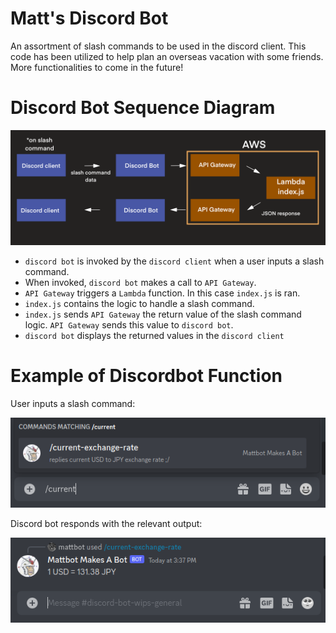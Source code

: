 # Matt's Discord Bot
An assortment of slash commands to be used in the discord client. This code has been utilized to help plan an overseas vacation with some friends. More functionalities to come in the future!

# Discord Bot Sequence Diagram
![alt text](https://raw.githubusercontent.com/neato0079/Matts-Discord-Bot/cab03f57b995753384ce7fb2a5389c33c92cb218/img/Discord-bot-flowchart.png)

- `discord bot` is invoked by the `discord client` when a user inputs a slash command.
- When invoked, `discord bot` makes a call to `API Gateway`.
- `API Gateway` triggers a `Lambda` function. In this case `index.js` is ran.
- `index.js` contains the logic to handle a slash command. 
- `index.js` sends `API Gateway` the return value of the slash command logic. `API Gateway` sends this value to `discord bot`.
- `discord bot` displays the returned values in the `discord client`


# Example of Discordbot Function
User inputs a slash command:

![alt text](https://raw.githubusercontent.com/neato0079/Matts-Discord-Bot/5ad85bafcaea2caff47065a936c1cb7fb53bbba7/img/example1.png)

Discord bot responds with the relevant output:

![alt text](https://raw.githubusercontent.com/neato0079/Matts-Discord-Bot/5ad85bafcaea2caff47065a936c1cb7fb53bbba7/img/example2.png)